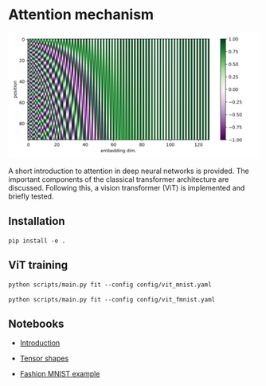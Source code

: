 # Attention mechanism

![Sinusoidal encoding of spatial positions or times](assets/sinusoidal.svg "Sinusoidal encoding")

A short introduction to attention in deep neural networks is provided.
The important components of the classical transformer architecture are discussed.
Following this, a vision transformer (ViT) is implemented and briefly tested.

## Installation

```
pip install -e .
```

## ViT training

```
python scripts/main.py fit --config config/vit_mnist.yaml
```

```
python scripts/main.py fit --config config/vit_fmnist.yaml
```

## Notebooks

- [Introduction](notebooks/intro.ipynb)

- [Tensor shapes](notebooks/shapes.ipynb)

- [Fashion MNIST example](notebooks/vit_fmnist.ipynb)

